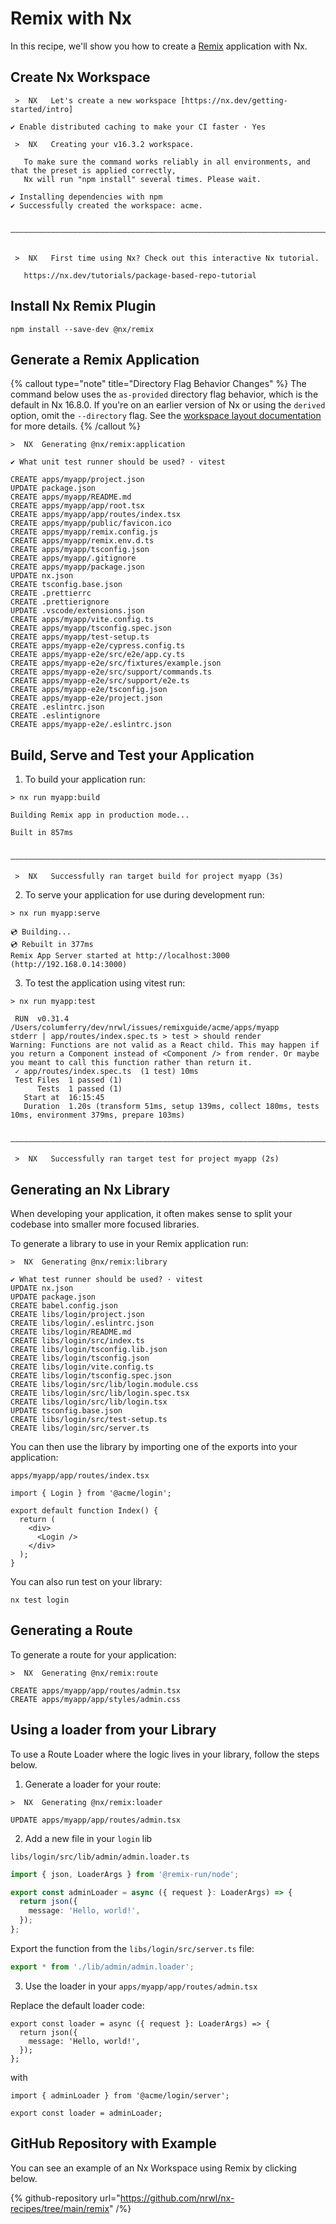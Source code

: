 # Remix with Nx

In this recipe, we'll show you how to create a [Remix](https://remix.run) application with Nx.

## Create Nx Workspace

```{% command="npx create-nx-workspace acme --preset=apps" path="~/" %}
 >  NX   Let's create a new workspace [https://nx.dev/getting-started/intro]

✔ Enable distributed caching to make your CI faster · Yes

 >  NX   Creating your v16.3.2 workspace.

   To make sure the command works reliably in all environments, and that the preset is applied correctly,
   Nx will run "npm install" several times. Please wait.

✔ Installing dependencies with npm
✔ Successfully created the workspace: acme.

 ——————————————————————————————————————————————————————————————————————————————————————————————————————————————————————————————————————


 >  NX   First time using Nx? Check out this interactive Nx tutorial.

   https://nx.dev/tutorials/package-based-repo-tutorial
```

## Install Nx Remix Plugin

```shell
npm install --save-dev @nx/remix
```

## Generate a Remix Application

{% callout type="note" title="Directory Flag Behavior Changes" %}
The command below uses the `as-provided` directory flag behavior, which is the default in Nx 16.8.0. If you're on an earlier version of Nx or using the `derived` option, omit the `--directory` flag. See the [workspace layout documentation](/reference/nx-json#workspace-layout) for more details.
{% /callout %}

```{% command="nx g @nx/remix:app myapp --directory=apps/myapp" path="~/acme" %}
>  NX  Generating @nx/remix:application

✔ What unit test runner should be used? · vitest

CREATE apps/myapp/project.json
UPDATE package.json
CREATE apps/myapp/README.md
CREATE apps/myapp/app/root.tsx
CREATE apps/myapp/app/routes/index.tsx
CREATE apps/myapp/public/favicon.ico
CREATE apps/myapp/remix.config.js
CREATE apps/myapp/remix.env.d.ts
CREATE apps/myapp/tsconfig.json
CREATE apps/myapp/.gitignore
CREATE apps/myapp/package.json
UPDATE nx.json
CREATE tsconfig.base.json
CREATE .prettierrc
CREATE .prettierignore
UPDATE .vscode/extensions.json
CREATE apps/myapp/vite.config.ts
CREATE apps/myapp/tsconfig.spec.json
CREATE apps/myapp/test-setup.ts
CREATE apps/myapp-e2e/cypress.config.ts
CREATE apps/myapp-e2e/src/e2e/app.cy.ts
CREATE apps/myapp-e2e/src/fixtures/example.json
CREATE apps/myapp-e2e/src/support/commands.ts
CREATE apps/myapp-e2e/src/support/e2e.ts
CREATE apps/myapp-e2e/tsconfig.json
CREATE apps/myapp-e2e/project.json
CREATE .eslintrc.json
CREATE .eslintignore
CREATE apps/myapp-e2e/.eslintrc.json
```

## Build, Serve and Test your Application

1. To build your application run:

```{% command="nx build myapp" path="~/acme" %}
> nx run myapp:build

Building Remix app in production mode...

Built in 857ms

 ——————————————————————————————————————————————————————————————————————————————————————————————————————————————————————————————————————

 >  NX   Successfully ran target build for project myapp (3s)
```

2. To serve your application for use during development run:

```{% command="nx serve myapp" path="~/acme" %}
> nx run myapp:serve

💿 Building...
💿 Rebuilt in 377ms
Remix App Server started at http://localhost:3000 (http://192.168.0.14:3000)
```

3. To test the application using vitest run:

```{% command="nx test myapp" path="~/acme" %}
> nx run myapp:test

 RUN  v0.31.4 /Users/columferry/dev/nrwl/issues/remixguide/acme/apps/myapp
stderr | app/routes/index.spec.ts > test > should render
Warning: Functions are not valid as a React child. This may happen if you return a Component instead of <Component /> from render. Or maybe you meant to call this function rather than return it.
 ✓ app/routes/index.spec.ts  (1 test) 10ms
 Test Files  1 passed (1)
      Tests  1 passed (1)
   Start at  16:15:45
   Duration  1.20s (transform 51ms, setup 139ms, collect 180ms, tests 10ms, environment 379ms, prepare 103ms)

 ——————————————————————————————————————————————————————————————————————————————————————————————————————————————————————————————————————

 >  NX   Successfully ran target test for project myapp (2s)
```

## Generating an Nx Library

When developing your application, it often makes sense to split your codebase into smaller more focused libraries.

To generate a library to use in your Remix application run:

```{% command="nx g @nx/remix:lib login --directory=libs/login" path="~/acme" %}
>  NX  Generating @nx/remix:library

✔ What test runner should be used? · vitest
UPDATE nx.json
UPDATE package.json
CREATE babel.config.json
CREATE libs/login/project.json
CREATE libs/login/.eslintrc.json
CREATE libs/login/README.md
CREATE libs/login/src/index.ts
CREATE libs/login/tsconfig.lib.json
CREATE libs/login/tsconfig.json
CREATE libs/login/vite.config.ts
CREATE libs/login/tsconfig.spec.json
CREATE libs/login/src/lib/login.module.css
CREATE libs/login/src/lib/login.spec.tsx
CREATE libs/login/src/lib/login.tsx
UPDATE tsconfig.base.json
CREATE libs/login/src/test-setup.ts
CREATE libs/login/src/server.ts
```

You can then use the library by importing one of the exports into your application:

`apps/myapp/app/routes/index.tsx`

```tsx
import { Login } from '@acme/login';

export default function Index() {
  return (
    <div>
      <Login />
    </div>
  );
}
```

You can also run test on your library:

`nx test login`

## Generating a Route

To generate a route for your application:

```{% command="nx g @nx/remix:route admin --project=myapp" path="~/acme" %}
>  NX  Generating @nx/remix:route

CREATE apps/myapp/app/routes/admin.tsx
CREATE apps/myapp/app/styles/admin.css
```

## Using a loader from your Library

To use a Route Loader where the logic lives in your library, follow the steps below.

1. Generate a loader for your route:

```{% command="nx g @nx/remix:loader admin --project=myapp" path="~/acme" %}
>  NX  Generating @nx/remix:loader

UPDATE apps/myapp/app/routes/admin.tsx
```

2. Add a new file in your `login` lib

`libs/login/src/lib/admin/admin.loader.ts`

```ts
import { json, LoaderArgs } from '@remix-run/node';

export const adminLoader = async ({ request }: LoaderArgs) => {
  return json({
    message: 'Hello, world!',
  });
};
```

Export the function from the `libs/login/src/server.ts` file:

```ts
export * from './lib/admin/admin.loader';
```

3. Use the loader in your `apps/myapp/app/routes/admin.tsx`

Replace the default loader code:

```tsx
export const loader = async ({ request }: LoaderArgs) => {
  return json({
    message: 'Hello, world!',
  });
};
```

with

```tsx
import { adminLoader } from '@acme/login/server';

export const loader = adminLoader;
```

## GitHub Repository with Example

You can see an example of an Nx Workspace using Remix by clicking below.

{% github-repository url="https://github.com/nrwl/nx-recipes/tree/main/remix" /%}
